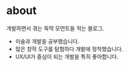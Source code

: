 # about

개발하면서 겪는 뚝딱 모먼트들 적는 블로그.

- 미술과 개발을 공부했습니다.
- 많은 창작 도구를 탐험하다 개발에 정착했습니다.
- UX/UI가 중심이 되는 개발을 특히 좋아합니다.
